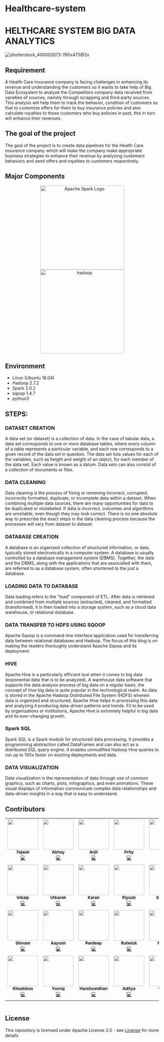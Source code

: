 # Healthcare-system
# HELTHCARE SYSTEM BIG DATA ANALYTICS

![shutterstock_400002673-760x475@2x](https://user-images.githubusercontent.com/56173595/170109403-6716a6a5-a7e8-4e4a-883d-97d6072a21c7.jpg)

## Requirement

A Health Care insurance company is facing challenges in enhancing its revenue and understanding the customers so it wants to take help of Big Data Ecosystem to analyze the Competitors company data received from varieties of sources, namely through scrapping and third-party sources. This analysis will help them to track the behavior, condition of customers so that to customize offers for them to buy insurance policies and also calculate royalties to those customers who buy policies in past, this in turn will enhance their revenues.

## The goal of the project

The goal of the project is to create data pipelines for the Health Care insurance company which will make the company make appropriate business strategies to enhance their revenue by analyzing customers behaviors and send offers and royalties to customers respectively.

## Major Components

<p align="center">
	<a href="#">
		<img src="https://upload.wikimedia.org/wikipedia/commons/f/f3/Apache_Spark_logo.svg" alt="Apache Spark Logo" title="Apache Spark" width=275 hspace=80 />
	</a>
	<a href="#">
		<img src="https://upload.wikimedia.org/wikipedia/commons/thumb/0/0e/Hadoop_logo.svg/1280px-Hadoop_logo.svg.png" alt="hadoop" title="hadoop" width ="275" />
	</a>
</p>

## Environment

* Linux (Ubuntu 18.04)
* Hadoop 2.7.2
* Spark 2.0.2
* sqoop 1.4.7
* python3

## STEPS:

### DATASET CREATION

A data set (or dataset) is a collection of data. In the case of tabular data, a data set corresponds to one or more database tables, where every column of a table represents a particular variable, and each row corresponds to a given record of the data set in question. The data set lists values for each of the variables, such as height and weight of an object, for each member of the data set. Each value is known as a datum. Data sets can also consist of a collection of documents or files. 

### DATA CLEANING

Data cleaning is the process of fixing or removing incorrect, corrupted, incorrectly formatted, duplicate, or incomplete data within a dataset. When combining multiple data sources, there are many opportunities for data to be duplicated or mislabeled. If data is incorrect, outcomes and algorithms are unreliable, even though they may look correct. There is no one absolute way to prescribe the exact steps in the data cleaning process because the processes will vary from dataset to dataset.

### DATABASE CREATION

A database is an organized collection of structured information, or data, typically stored electronically in a computer system. A database is usually controlled by a database management system (DBMS). Together, the data and the DBMS, along with the applications that are associated with them, are referred to as a database system, often shortened to the just a database.

### LOADING DATA TO DATABASE

Data loading refers to the "load" component of ETL. After data is retrieved and combined from multiple sources (extracted), cleaned, and formatted (transformed), it is then loaded into a storage system, such as a cloud data warehouse, or relational database.

### DATA TRANSFER TO HDFS USING SQOOP

Apache Sqoop is a command-line interface application used for transferring data between relational databases and Hadoop. The focus of this blog is on making the readers thoroughly understand Apache Sqoop and its deployment.   

### HIVE

Apache Hive is a particularly efficient tool when it comes to big data (exponential data that is to be analyzed). A warehouse data software that supports the data analysis process of big data on a regular basis, the concept of hive big data is quite popular in the technological realm. As data is stored in the Apache Hadoop Distributed File System (HDFS) wherein data is organized and structured, Apache Hive helps in processing this data and analyzing it producing data-driven patterns and trends. Fit to be used by organizations or institutions, Apache Hive is extremely helpful in big data and its ever-changing growth. 

### Spark SQL

Spark SQL is a Spark module for structured data processing. It provides a programming abstraction called DataFrames and can also act as a distributed SQL query engine. It enables unmodified Hadoop Hive queries to run up to 100x faster on existing deployments and data.


### DATA VISUALIZATION

Data visualization is the representation of data through use of common graphics, such as charts, plots, infographics, and even animations. These visual displays of information communicate complex data relationships and data-driven insights in a way that is easy to understand.


## Contributors
<!-- ALL-CONTRIBUTORS-LIST:START - Do not remove or modify this section -->
<!-- prettier-ignore-start -->
<!-- markdownlint-disable -->
<table>
  <tr>
    <td align="center"><a href="https://github.com/tejasjbansal"><img src="https://user-images.githubusercontent.com/56173595/170120307-c37e264c-6246-4729-902d-b324b45986ac.jpeg" width="100px;" alt=""/><br /><sub><b>Tejash</b></sub></a><br /><a href="#" title="Code">💻</a></td>
    <td align="center"><a href="https://github.com/abhayjr11"><img src="https://user-images.githubusercontent.com/56173595/170119838-f94e8821-b69f-4574-9442-c73ffa655b88.jpg" width="100px;" alt=""/><br /><sub><b>Abhay</b></sub></a><br /><a href="#" title="Code">💻</a></td>
    <td align="center"><a href="https://github.com/Arijit-1999"><img src="https://user-images.githubusercontent.com/56173595/170119851-8c0a49f1-d887-43de-91c3-dd8d87a662c1.jpg" width="100px;" alt=""/><br /><sub><b>Arjit</b></sub></a><br /><a href="#" title="Code">💻</a></td>
    <td align="center"><a href="https://github.com/Prity-dev"><img src="https://user-images.githubusercontent.com/56173595/170120946-fa3861d5-21ee-464f-b7b3-8837441a2456.jpg" width="100px;" alt=""/><br /><sub><b>Prity </b></sub></a><br /><a href="#" title="Code">💻</a></td>
    <td align="center"><a href="https://github.com/mohithirde"><img src="https://user-images.githubusercontent.com/56173595/170120267-40b736de-2b77-4fd1-a7d7-440709506a3e.jpg" width="100px;" alt=""/><br /><sub><b>Mohit</b></sub></a><br /><a href="#" title="Code">💻</a></td>
  </tr>
<tr>
    <td align="center"><a href="https://github.com/vikalpk13"><img src="https://user-images.githubusercontent.com/56173595/170120304-aa8c58bf-6dea-462e-9498-fcc783233cad.jpg" width="100px;" alt=""/><br /><sub><b>Vikalp</b></sub></a><br /><a href="#" title="Code">💻</a></td>
    <td align="center"><a href="#"><img src="https://user-images.githubusercontent.com/56173595/170120291-c06d2046-e9c2-4127-8880-594d68b0f2e8.jpg" width="100px;" alt=""/><br /><sub><b>Utkarsh</b></sub></a><br /><a href="#" title="Code">💻</a></td>
    <td align="center"><a href="#"><img src="https://user-images.githubusercontent.com/56173595/170120259-1580a1b4-2cb9-44ba-8e50-97270532531f.jpg" width="100px;" alt=""/><br /><sub><b>Karan</b></sub></a><br /><a href="#" title="Code">💻</a></td>
    <td align="center"><a href="https://github.com/PiyushPachare"><img src="https://user-images.githubusercontent.com/56173595/170120281-e50a38c8-d327-44ce-825f-c4cbb4051c7f.jpg" width="100px;" alt=""/><br /><sub><b>Piyush </b></sub></a><br /><a href="#" title="Code">💻</a></td>
    <td align="center"><a href="https://github.com/sumedh23"><img src="https://user-images.githubusercontent.com/56173595/170121073-d6f59dfe-43fa-4eac-8772-ddc47d0b0ca5.png" width="100px;" alt=""/><br /><sub><b>Sumedh</b></sub></a><br /><a href="#" title="Code">💻</a></td>
  </tr>
<tr>
    <td align="center"><a href="#"><img src="https://user-images.githubusercontent.com/56173595/170120289-e46b9bd8-16f3-42d1-9461-ece394f3d493.jpg" width="100px;" alt=""/><br /><sub><b>Shivam</b></sub></a><br /><a href="#" title="Code">💻</a></td>
    <td align="center"><a href="https://github.com/ayush0207"><img src="https://user-images.githubusercontent.com/56173595/170277863-4a0780f5-8ae9-4510-99e2-633be6cc6624.jpeg" width="100px;" alt=""/><br /><sub><b>Aayush</b></sub></a><br /><a href="#" title="Code">💻</a></td>
    <td align="center"><a href="https://github.com/pradeeepkumarbille"><img src="https://user-images.githubusercontent.com/56173595/170120276-28c28ecd-ab77-4352-9529-ed8baec3c0dc.jpg" width="100px;" alt=""/><br /><sub><b>Pardeep</b></sub></a><br /><a href="#" title="Code">💻</a></td>
    <td align="center"><a href="https://github.com/pawarRutwick"><img src="https://user-images.githubusercontent.com/56173595/170277877-6f9c02c6-4304-4704-b99f-d18e850dfadf.jpg" width="100px;" alt=""/><br /><sub><b>Rutwick</b></sub></a><br /><a href="#" title="Code">💻</a></td>
    <td align="center"><a href="https://github.com/Madhu130400"><img src="https://user-images.githubusercontent.com/56173595/170120262-877e836c-1c51-4508-a7ba-84c9fbf5b4f2.jpg" width="100px;" alt=""/><br /><sub><b>Madhu</b></sub></a><br /><a href="#" title="Code">💻</a></td>
  </tr>
<tr>
    <td align="center"><a href="https://github.com/myshuklaK18"><img src="https://user-images.githubusercontent.com/56173595/170279978-cc28874f-ad55-4c2c-a736-be90d15ee8c3.jpeg" width="100px;" alt=""/><br /><sub><b>Khushboo</b></sub></a><br /><a href="#" title="Code">💻</a></td>
    <td align="center"><a href="https://github.com/YuvrajSingh512"><img src="https://user-images.githubusercontent.com/56173595/170288333-e6020cd2-3146-40b2-9cef-080a524fab05.jpeg" width="100px;" alt=""/><br /><sub><b>Yuvraj</b></sub></a><br /><a href="#" title="Code">💻</a></td>
    <td align="center"><a href="https://github.com/iharshrathore"><img src="https://user-images.githubusercontent.com/56173595/170119861-51fb3273-b3e6-41b7-9ef4-1e96f2bcb7cc.jpg" width="100px;" alt=""/><br /><sub><b>Harshvardhan</b></sub></a><br /><a href="#" title="Code">💻</a></td>
    <td align="center"><a href="https://github.com/adityakhanorkar"><img src="https://user-images.githubusercontent.com/56173595/170119846-ff2fb98e-72f5-4ce2-bbf5-690cbd468cb2.jpg" width="100px;" alt=""/><br /><sub><b>Aditya </b></sub></a><br /><a href="#" title="Code">💻</a></td>
    <td align="center"><a href="#"><img src="https://user-images.githubusercontent.com/56173595/170119422-2c4929a5-69b0-4001-ada0-83544512f771.png" width="100px;" alt=""/><br /><sub><b>Ujjwal</b></sub></a><br /><a href="#" title="Code">💻</a></td>
  </tr>
</table>

<!-- markdownlint-enable -->
<!-- prettier-ignore-end -->
<!-- ALL-CONTRIBUTORS-LIST:END -->
<table>
  <tr>
  </tr>
</table>

<!-- ALL-CONTRIBUTORS-LIST:END -->


## License
This repository is licensed under Apache License 2.0 - see [License](LICENSE.md) for more details
